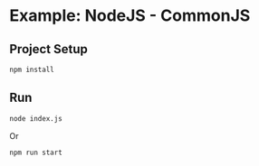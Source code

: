# Example: NodeJS - CommonJS
## Project Setup

```sh
npm install
```

## Run

```sh
node index.js
```
Or
```sh
npm run start
```

